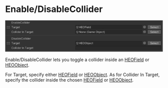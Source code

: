 # Enable/DisableCollider

![EnableDisableCollider](img/EnableDisableCollider.jpg)

Enable/DisableCollider lets you toggle a collider inside an [HEOField](../../HEOComponents/HEOField.md) or [HEOObject](../../HEOComponents/HEOObject.md).

For Target, specify either [HEOField](../../HEOComponents/HEOField.md) or [HEOObject](../../HEOComponents/HEOObject.md). As for Collider In Target, specify the collider inside the chosen [HEOField](../../HEOComponents/HEOField.md) or [HEOObject](../../HEOComponents/HEOObject.md).
